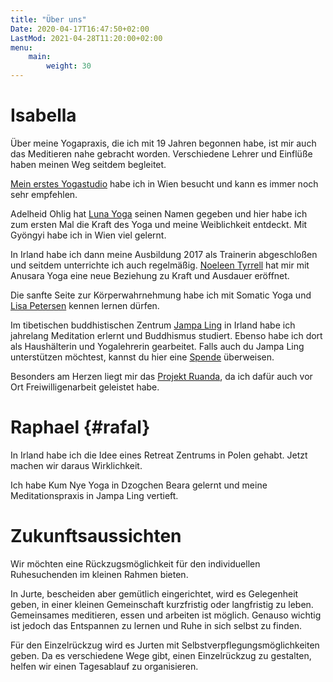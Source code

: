 ```yaml
---
title: "Über uns"
Date: 2020-04-17T16:47:50+02:00
LastMod: 2021-04-28T11:20:00+02:00
menu:
    main:
        weight: 30
---
```


# Isabella

Über meine Yogapraxis, die ich mit 19 Jahren begonnen habe, ist mir auch das Meditieren nahe gebracht worden. Verschiedene Lehrer und Einflüße haben meinen Weg seitdem begleitet.

[Mein erstes Yogastudio](http://www.pranayoga.at) habe ich in Wien besucht und kann es immer noch sehr empfehlen.

Adelheid Ohlig hat [Luna Yoga](https://luna-yogaweg.at/) seinen Namen gegeben und hier habe ich zum ersten Mal die Kraft des Yoga und meine Weiblichkeit entdeckt. Mit Gyöngyi habe ich in Wien viel gelernt.

In Irland habe ich dann meine Ausbildung 2017 als Trainerin abgeschloßen und seitdem unterrichte ich auch regelmäßig. [Noeleen Tyrrell](https://www.ardnahoo.com/) hat mir mit Anusara Yoga eine neue Beziehung zu Kraft und Ausdauer eröffnet.

Die sanfte Seite zur Körperwahrnehmung habe ich mit Somatic Yoga und [Lisa Petersen](https://lisapetersen.yoga/) kennen lernen dürfen. 

Im tibetischen buddhistischen Zentrum [Jampa Ling](https://www.jampaling.org/) in Irland habe ich jahrelang Meditation erlernt und Buddhismus studiert. Ebenso habe ich dort als Haushälterin und Yogalehrerin gearbeitet.
Falls auch du Jampa Ling unterstützen möchtest, kannst du hier eine [Spende](https://www.jampaling.org/about-us/support-jampa-ling/) überweisen.

Besonders am Herzen liegt mir das [Projekt Ruanda](https://www.projekt-ruanda-erika-hronicek.at/), da ich dafür auch vor Ort Freiwilligenarbeit geleistet habe.

# Raphael {#rafal}

In Irland habe ich die Idee eines Retreat Zentrums in Polen gehabt. Jetzt machen wir daraus Wirklichkeit.

Ich habe Kum Nye Yoga in Dzogchen Beara gelernt und meine Meditationspraxis in Jampa Ling vertieft.

# Zukunftsaussichten

Wir möchten eine Rückzugsmöglichkeit für den individuellen Ruhesuchenden im kleinen Rahmen bieten.

In Jurte, bescheiden aber gemütlich eingerichtet, wird es Gelegenheit geben, in einer kleinen Gemeinschaft kurzfristig oder langfristig zu leben. Gemeinsames meditieren, essen und arbeiten ist möglich. Genauso wichtig ist jedoch das Entspannen zu lernen und Ruhe in sich selbst zu finden.

Für den Einzelrückzug wird es Jurten mit Selbstverpflegungsmöglichkeiten geben. Da es verschiedene Wege gibt, einen Einzelrückzug zu gestalten, helfen wir einen Tagesablauf zu organisieren. 
